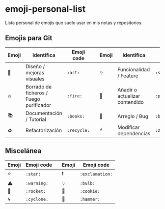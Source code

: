 # emoji-personal-list   

Lista personal de emojis que suelo usar en mis notas y repositorios.  


## Emojis para Git  

| Emoji | Identifica | Emoji code | | Emoji | Identifica | Emoji code |
|-------|------------|------------|-|-------|------------|------------|
| :art: | Diseño / mejoras visuales | `:art:` | | :sparkles: | Funcionalidad / Feature | `:sparkles:` |
| :fire: | Borrado de ficheros / Fuego purificador | `:fire:` | | :pencil: | Añadir o actualizar contendido | `:pencil:` |
| :books: | Documentación / Tutorial | `:books:` | | :bug: | Arreglo / Bug | `:bug:` |
| :recycle: | Refactorización | `:recycle:` | | :zap: | Modificar dependencias | `:zap:` |


## Miscelánea  
| Emoji | Emoji code | | Emoji | Emoji code |
|-------|------------|-|-------|------------|
| :star: | `:star:` | | :exclamation:️|   `:exclamation:` |
| :warning: | `:warning:` | | :bulb: | `:bulb:` |
| :rocket: | `:rocket:` | | :cookie: | `:cookie:` |
| :cyclone: | `:cyclone:` | | :hammer: | `:hammer:` |